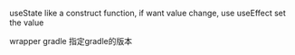 useState like a construct function, if want value change, use useEffect set the value

wrapper gradle 指定gradle的版本
